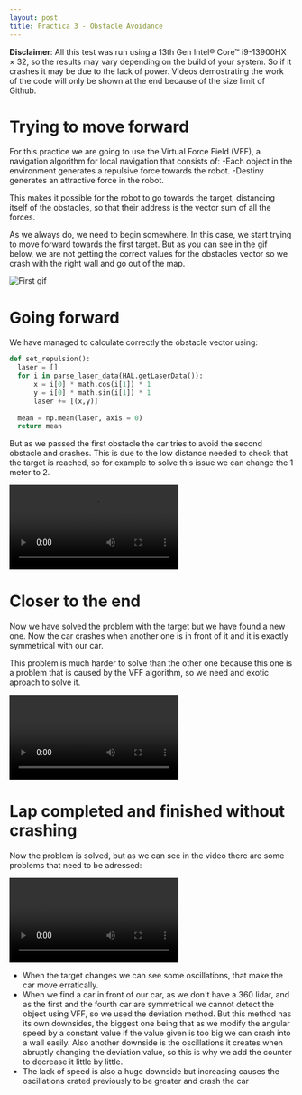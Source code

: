 ```yaml
---
layout: post
title: Practica 3 - Obstacle Avoidance
---
```


**Disclaimer**: All this test was run using a 13th Gen Intel® Core™ i9-13900HX × 32, so the results may vary depending on the build of your system.
So if it crashes it may be due to the lack of power. Videos demostrating the work of the code will only be shown at the end because of the size limit of Github.

# Trying to move forward

For this practice we are going to use the Virtual Force Field (VFF), a navigation algorithm for local navigation that consists of:
-Each object in the environment generates a repulsive force towards the robot.
-Destiny generates an attractive force in the robot.

This makes it possible for the robot to go towards the target, distancing itself of the obstacles, so that their address is the vector sum of all the forces.

As we always do, we need to begin somewhere. In this case, we start trying to move forward towards the first target.
But as you can see in the gif below, we are not getting the correct values for the obstacles vector so we crash with the right wall and go out of the map.

![First gif](../images/P3-1.gif)

# Going forward

We have managed to calculate correctly the obstacle vector using:
```python
def set_repulsion():
  laser = []
  for i in parse_laser_data(HAL.getLaserData()):
      x = i[0] * math.cos(i[1]) * 1 
      y = i[0] * math.sin(i[1]) * 1
      laser += [(x,y)]
      
  mean = np.mean(laser, axis = 0)
  return mean
```
But as we passed the first obstacle the car tries to avoid the second obstacle and crashes. This is due to the low distance needed to check that the target is reached, so for example to solve this issue we can change the 1 meter to 2.

<video src="../images/p3_forward.mp4" controls title="Moving forward"></video>


# Closer to the end

Now we have solved the problem with the target but we have found a new one. Now the car crashes when another one is in front of it and it is exactly symmetrical with our car.

This problem is much harder to solve than the other one because this one is a problem that is caused by the VFF algorithm, so we need and exotic aproach to solve it.

<video src="../images/p3_crash.mp4" controls title="Crashing in front"></video>

# Lap completed and finished without crashing

Now the problem is solved, but as we can see in the video there are some problems that need to be adressed:

<video src="../images/p3final.mp4" controls title="Avoid obstacle demonstration"></video>

- When the target changes we can see some oscillations, that make the car move erratically.
- When we find a car in front of our car, as we don't have a 360 lidar, and as the first and the fourth car are symmetrical we cannot detect the object using VFF, so we used the deviation method. But this method has its own downsides, the biggest one being that as we modify the angular speed by a constant value if the value given is too big we can crash into a wall easily. Also another downside is the oscillations it creates when abruptly changing the deviation value, so this is why we add the counter to decrease it little by little.
- The lack of speed is also a huge downside but increasing causes the oscillations crated previously to be greater and crash the car
